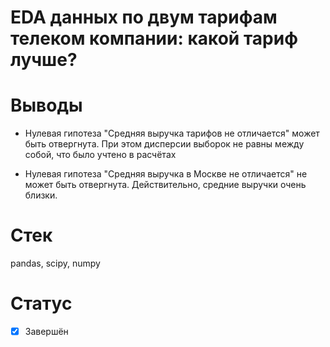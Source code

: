 # EDA данных по двум тарифам телеком компании: какой тариф лучше?

# Выводы

- Нулевая гипотеза "Средняя выручка тарифов не отличается" может быть отвергнута. При этом дисперсии выборок не равны между собой, что было учтено в расчётах

- Нулевая гипотеза "Средняя выручка в Москве не отличается" не может быть отвергнута. Действительно, средние выручки очень близки.

# Стек

pandas, scipy, numpy

# Статус
- [x] Завершён
